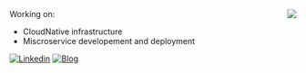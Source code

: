 <img align="right" src="https://github-readme-stats.vercel.app/api?username=geekeren&show_icons=true&icon_color=805AD5&text_color=718096&bg_color=ffffff&hide_title=true" />
Working on:

- CloudNative infrastructure
- Miscroservice developement and deployment

[![Linkedin](https://img.shields.io/badge/-LinkedIn-blue?style=flat&logo=Linkedin&logoColor=white)](https://www.linkedin.com/in/brainwang/)
[![Blog](https://img.shields.io/badge/-Blog-green?style=flat&logo=Wordpress&logoColor=white)](http://wangbaiyuan.cn/)

